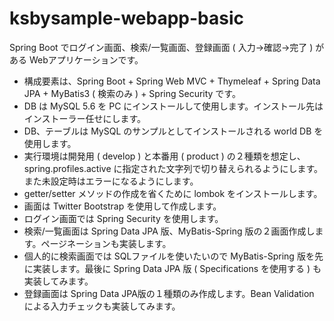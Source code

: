 ksbysample-webapp-basic
=======================

Spring Boot でログイン画面、検索/一覧画面、登録画面 ( 入力→確認→完了 ) がある Webアプリケーションです。

* 構成要素は、Spring Boot + Spring Web MVC + Thymeleaf + Spring Data JPA + MyBatis3 ( 検索のみ ) + Spring Security です。
* DB は MySQL 5.6 を PC にインストールして使用します。インストール先はインストーラー任せにします。
* DB、テーブルは MySQL のサンプルとしてインストールされる world DB を使用します。
* 実行環境は開発用 ( develop ) と本番用 ( product ) の２種類を想定し、spring.profiles.active に指定された文字列で切り替えられるようにします。また未設定時はエラーになるようにします。
* getter/setter メソッドの作成を省くために lombok をインストールします。
* 画面は Twitter Bootstrap を使用して作成します。
* ログイン画面では Spring Security を使用します。
* 検索/一覧画面は Spring Data JPA 版、MyBatis-Spring 版の２画面作成します。ページネーションも実装します。
* 個人的に検索画面では SQLファイルを使いたいので MyBatis-Spring 版を先に実装します。最後に Spring Data JPA 版 ( Specifications を使用する ) も実装してみます。
* 登録画面は Spring Data JPA版の１種類のみ作成します。Bean Validation による入力チェックも実装してみます。
